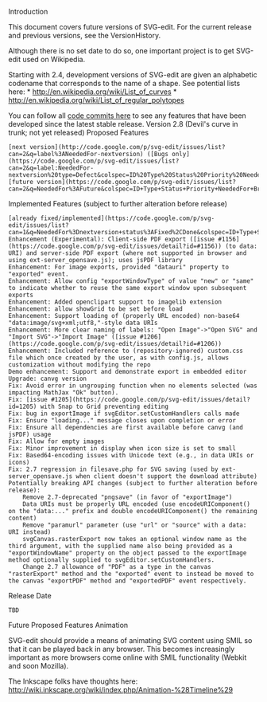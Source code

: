 Introduction

This document covers future versions of SVG-edit. For the current release and previous versions, see the VersionHistory.

Although there is no set date to do so, one important project is to get SVG-edit used on Wikipedia.

Starting with 2.4, development versions of SVG-edit are given an alphabetic codename that corresponds to the name of a shape. See potential lists here: * http://en.wikipedia.org/wiki/List_of_curves * http://en.wikipedia.org/wiki/List_of_regular_polytopes

You can follow all [code commits here](https://code.google.com/p/svg-edit/source/list) to see any features that have been developed since the latest stable release.
Version 2.8 (Devil's curve in trunk; not yet released)
Proposed Features

    [next version](http://code.google.com/p/svg-edit/issues/list?can=2&q=label%3ANeededFor-nextversion) ([Bugs only](https://code.google.com/p/svg-edit/issues/list?can=2&q=label:NeededFor-nextversion%20type=Defect&colspec=ID%20Type%20Status%20Priority%20NeededFor%20Browser%20Owner%20Summary))
    [future version](https://code.google.com/p/svg-edit/issues/list?can=2&q=NeededFor%3AFuture&colspec=ID+Type+Status+Priority+NeededFor+Browser+Owner+Summary&cells=tiles)

Implemented Features (subject to further alteration before release)

    [already fixed/implemented](https://code.google.com/p/svg-edit/issues/list?can=1&q=NeededFor%3Dnextversion+status%3AFixed%2CDone&colspec=ID+Type+Status+Priority+NeededFor+Browser+Owner+Summary&cells=tiles)
    Enhancement (Experimental): Client-side PDF export ([issue #1156](https://code.google.com/p/svg-edit/issues/detail?id=#1156)) (to data: URI) and server-side PDF export (where not supported in browser and using ext-server_opensave.js); uses jsPDF library
    Enhancement: For image exports, provided "datauri" property to "exported" event.
    Enhancement: Allow config "exportWindowType" of value "new" or "same" to indicate whether to reuse the same export window upon subsequent exports
    Enhancement: Added openclipart support to imagelib extension
    Enhancement: allow showGrid to be set before load
    Enhancement: Support loading of (properly URL encoded) non-base64 "data:image/svg+xml;utf8,"-style data URIs
    Enhancement: More clear naming of labels: "Open Image"->"Open SVG" and "Import SVG"->"Import Image" ([issue #1206](https://code.google.com/p/svg-edit/issues/detail?id=#1206))
    Enhancement: Included reference to (repository-ignored) custom.css file which once created by the user, as with config.js, allows customization without modifying the repo
    Demo enhancement: Support and demonstrate export in embedded editor
    Upgrade: canvg version
    Fix: Avoid error in ungrouping function when no elements selected (was impacting MathJax "Ok" button).
    Fix: [issue #1205](https://code.google.com/p/svg-edit/issues/detail?id=1205) with Snap to Grid preventing editing
    Fix: bug in exportImage if svgEditor.setCustomHandlers calls made
    Fix: Ensure "loading..." message closes upon completion or error
    Fix: Ensure all dependencies are first available before canvg (and jsPDF) usage
    Fix: Allow for empty images
    Fix: Minor improvement in display when icon size is set to small
    Fix: Based64-encoding issues with Unicode text (e.g., in data URIs or icons)
    Fix: 2.7 regression in filesave.php for SVG saving (used by ext-server_opensave.js when client doesn't support the download attribute)
    Potentially breaking API changes (subject to further alteration before release):
        Remove 2.7-deprecated "pngsave" (in favor of "exportImage")
        Data URIs must be properly URL encoded (use encodeURIComponent() on the "data:..." prefix and double encodeURIComponent() the remaining content)
        Remove "paramurl" parameter (use "url" or "source" with a data: URI instead)
        svgCanvas.rasterExport now takes an optional window name as the third argument, with the supplied name also being provided as a "exportWindowName" property on the object passed to the exportImage method optionally supplied to svgEditor.setCustomHandlers.
        Change 2.7 allowance of "PDF" as a type in the canvas "rasterExport" method and the "exported" event to instead be moved to the canvas "exportPDF" method and "exportedPDF" event respectively.

Release Date

    TBD

Future
Proposed Features
Animation

SVG-edit should provide a means of animating SVG content using SMIL so that it can be played back in any browser. This becomes increasingly important as more browsers come online with SMIL functionality (Webkit and soon Mozilla).

The Inkscape folks have thoughts here: http://wiki.inkscape.org/wiki/index.php/Animation-%28Timeline%29
